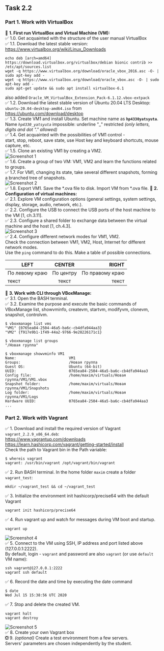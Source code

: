 ## Task 2.2
### Part 1. Work with VirtualBox
:black_square_button: **1. First run VirtualBox and Virtual Machine (VM):**  
:white_check_mark: 1.0. Get acquainted with the structure of the user manual VirtualBox  
:white_check_mark: 1.1. Download the latest stable version: https://www.virtualbox.org/wiki/Linux_Downloads  
```
echo deb [arch=amd64] https://download.virtualbox.org/virtualbox/debian bionic contrib >> /etc/apt/sources.list
wget -q https://www.virtualbox.org/download/oracle_vbox_2016.asc -O- | sudo apt-key add -
wget -q https://www.virtualbox.org/download/oracle_vbox.asc -O- | sudo apt-key add -
sudo apt-get update && sudo apt install virtualbox-6.1
```
also added `Oracle_VM_VirtualBox_Extension_Pack-6.1.12.vbox-extpack`  
:white_check_mark: 1.2. Download the latest stable version of Ubuntu 20.04 LTS Desktop:  
`ubuntu-20.04-desktop-amd64.iso` from https://ubuntu.com/download/desktop  
:white_check_mark: 1.3. Create VM1 and install Ubuntu. Set machine name as **`hp4330yatsyuta`**.  
Name *`hp4330_yatsyuta`* impossible: underline "_" restricted *(only letters, digits and dot "." allowed)*  
:white_check_mark: 1.4. Get acquainted with the possibilities of VM1 control -  
 start, stop, reboot, save state, use Host key and keyboard shortcuts, mouse capture, etc.  
:white_check_mark: 1.5. Clone an existing VM1 by creating a VM2.  
![Screenshot 1](https://github.com/nigth/DevOps_online_Kyiv_2020Q3Q4/blob/master/m2/task2.2/screenshots/scr1vbox.png "Screenshot 1")  
:white_check_mark: 1.6. Create a group of two VM: VM1, VM2 and learn the functions related to groups.  
:white_check_mark: 1.7. For VM1, changing its state, take several different snapshots, forming a branched
tree of snapshots.  
![Screenshot 2](https://github.com/nigth/DevOps_online_Kyiv_2020Q3Q4/blob/master/m2/task2.2/screenshots/scr2vbox.png "Screenshot 2")  
:white_check_mark: 1.8. Export VM1. Save the *.ova file to disk. Import VM from *.ova file.
:black_square_button: **2. Configuration of virtual machines:**  
:white_check_mark: 2.1. Explore VM configuration options (general settings, system settings, display,
storage, audio, network, etc.).  
:white_check_mark: 2.2. Configure the USB to connect the USB ports of the host machine to the VM
[1, ch.3.11].  
:white_check_mark: 2.3. Configure a shared folder to exchange data between the virtual machine and
the host [1, ch.4.3].  
![Screenshot 3](https://github.com/nigth/DevOps_online_Kyiv_2020Q3Q4/blob/master/m2/task2.2/screenshots/scr3vbox.png "Screenshot 3")  
:white_check_mark: 2.4. Configure different network modes for VM1, VM2.  
Check the connection between VM1, VM2, Host, Internet for different network modes.  
Use the `ping` command to do this. Make a table of possible connections.  

| LEFT | CENTER | RIGHT |
|----------------|:---------:|----------------:|
| По левому краю | По центру | По правому краю |
| текст | текст | текст |

:black_square_button: **3. Work with CLI through VBoxManage:**  
:white_check_mark: 3.1. Open the BASH terminal.  
:white_check_mark: 3.2. Examine the purpose and execute the basic commands of  
VBoxManage list, showvminfo, createvm, startvm, modifyvm, clonevm, snapshot, controlvm.  
```
$ vboxmanage list vms
"VM1" {0765ea84-2504-46a5-ba6c-cb4dfa944aa3}
"VM2" {f917e9b1-1f49-44a2-9766-9e28226171c1}

$ vboxmanage list groups
"/Новая группа"

$ vboxmanage showvminfo VM1
Name:                        VM1
Groups:                      /Новая группа
Guest OS:                    Ubuntu (64-bit)
UUID:                        0765ea84-2504-46a5-ba6c-cb4dfa944aa3
Config file:                 /home/maxim/virtuals/Новая группа/VM1/VM1.vbox
Snapshot folder:             /home/maxim/virtuals/Новая группа/VM1/Snapshots
Log folder:                  /home/maxim/virtuals/Новая группа/VM1/Logs
Hardware UUID:               0765ea84-2504-46a5-ba6c-cb4dfa944aa3
...

```
### Part 2. Work with Vagrant
:white_check_mark: 1. Download and install the required version of Vagrant `vagrant_2.2.9_x86_64.deb`:  
https://www.vagrantup.com/downloads  
https://learn.hashicorp.com/vagrant/getting-started/install  
Check the path to Vagrant bin in the Path variable:
```
$ whereis vagrant
vagrant: /usr/bin/vagrant /opt/vagrant/bin/vagrant
```
:white_check_mark: 2. Run BASH terminal. In the home folder `maxim` create a folder `vagrant_test`:
```
mkdir ~/vagrant_test && cd ~/vagrant_test
```
:white_check_mark: 3. Initialize the environment init hashicorp/precise64 with the default Vagrant  
```
vagrant init hashicorp/precise64
```
:white_check_mark: 4. Run vagrant up and watch for messages during VM boot and startup.  
```
vagrant up
```
![Screenshot 4](https://github.com/nigth/DevOps_online_Kyiv_2020Q3Q4/blob/master/m2/task2.2/screenshots/scr4vagrant.png "Screenshot 4")  
:white_check_mark: 5. Connect to the VM  using SSH, IP address and port listed above (127.0.0.1:2222).  
By default, login - `vagrant` and password are also `vagrant` (or use `default` VM name):  
```
ssh vagrant@127.0.0.1:2222
vagrant ssh default
```
:white_check_mark: 6. Record the date and time by executing the date command  
```
$ date
Wed Jul 15 15:38:56 UTC 2020
```
:white_check_mark: 7. Stop and delete the created VM.  
```
vagrant halt
vagrant destroy
```
![Screenshot 5](https://github.com/nigth/DevOps_online_Kyiv_2020Q3Q4/blob/master/m2/task2.2/screenshots/scr5vagrant.png "Screenshot 5")  
:white_check_mark: 8. Create your own Vagrant box  
:negative_squared_cross_mark: 9. *(optional)* Create a test environment from a few servers.  
Servers' parameters are chosen independently by the student.  

  

